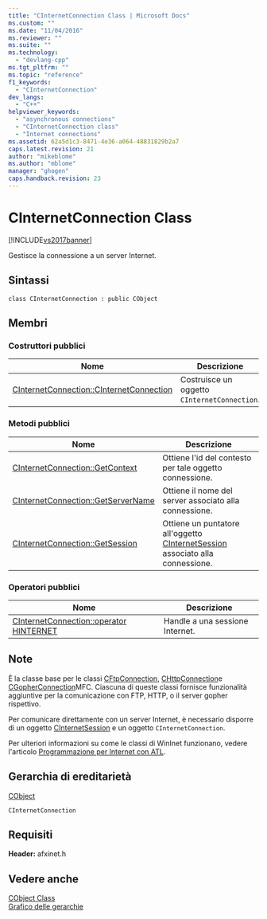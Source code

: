 ```yaml
---
title: "CInternetConnection Class | Microsoft Docs"
ms.custom: ""
ms.date: "11/04/2016"
ms.reviewer: ""
ms.suite: ""
ms.technology: 
  - "devlang-cpp"
ms.tgt_pltfrm: ""
ms.topic: "reference"
f1_keywords: 
  - "CInternetConnection"
dev_langs: 
  - "C++"
helpviewer_keywords: 
  - "asynchronous connections"
  - "CInternetConnection class"
  - "Internet connections"
ms.assetid: 62a5d1c3-8471-4e36-a064-48831829b2a7
caps.latest.revision: 21
author: "mikeblome"
ms.author: "mblome"
manager: "ghogen"
caps.handback.revision: 23
---
```

# CInternetConnection Class
[!INCLUDE[vs2017banner](../../assembler/inline/includes/vs2017banner.md)]

Gestisce la connessione a un server Internet.  
  
## Sintassi  
  
```  
class CInternetConnection : public CObject  
```  
  
## Membri  
  
### Costruttori pubblici  
  
|Nome|Descrizione|  
|----------|-----------------|  
|[CInternetConnection::CInternetConnection](../Topic/CInternetConnection::CInternetConnection.md)|Costruisce un oggetto `CInternetConnection`.|  
  
### Metodi pubblici  
  
|Nome|Descrizione|  
|----------|-----------------|  
|[CInternetConnection::GetContext](../Topic/CInternetConnection::GetContext.md)|Ottiene l'id del contesto per tale oggetto connessione.|  
|[CInternetConnection::GetServerName](../Topic/CInternetConnection::GetServerName.md)|Ottiene il nome del server associato alla connessione.|  
|[CInternetConnection::GetSession](../Topic/CInternetConnection::GetSession.md)|Ottiene un puntatore all'oggetto [CInternetSession](../../mfc/reference/cinternetsession-class.md) associato alla connessione.|  
  
### Operatori pubblici  
  
|Nome|Descrizione|  
|----------|-----------------|  
|[CInternetConnection::operator HINTERNET](../Topic/CInternetConnection::operator%20HINTERNET.md)|Handle a una sessione Internet.|  
  
## Note  
 È la classe base per le classi [CFtpConnection](../../mfc/reference/cftpconnection-class.md), [CHttpConnection](../../mfc/reference/chttpconnection-class.md)e [CGopherConnection](../../mfc/reference/cgopherconnection-class.md)MFC.  Ciascuna di queste classi fornisce funzionalità aggiuntive per la comunicazione con FTP, HTTP, o il server gopher rispettivo.  
  
 Per comunicare direttamente con un server Internet, è necessario disporre di un oggetto [CInternetSession](../../mfc/reference/cinternetsession-class.md) e un oggetto `CInternetConnection`.  
  
 Per ulteriori informazioni su come le classi di WinInet funzionano, vedere l'articolo [Programmazione per Internet con ATL](../../mfc/win32-internet-extensions-wininet.md).  
  
## Gerarchia di ereditarietà  
 [CObject](../../mfc/reference/cobject-class.md)  
  
 `CInternetConnection`  
  
## Requisiti  
 **Header:** afxinet.h  
  
## Vedere anche  
 [CObject Class](../../mfc/reference/cobject-class.md)   
 [Grafico delle gerarchie](../../mfc/hierarchy-chart.md)